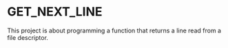 # GET_NEXT_LINE
  
   This project is about programming a function that returns a line read from a file descriptor.
